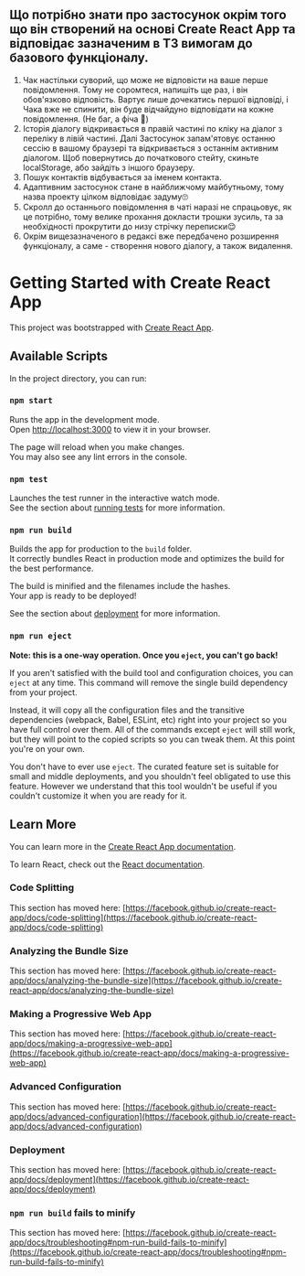 ## Що потрібно знати про застосунок окрім того що він створений на основі Create React App та відповідає зазначеним в ТЗ вимогам до базового функціоналу.

1. Чак настільки суворий, що може не відповісти на ваше перше повідомлення. Тому
   не соромтеся, напишіть ще раз, і він обов'язково відповість. Вартує лише
   дочекатись першої відповіді, і Чака вже не спинити, він буде відчайдуно
   відповідати на кожне повідомлення. (Не баг, а фіча 🧐)
2. Історія діалогу відкривається в правій частині по кліку на діалог з переліку
   в лівій частині. Далі Застосунок запам'ятовує останню сессію в вашому
   браузері та відкривається з останнім активним діалогом. Щоб повернутись до
   початкового стейту, скиньте localStorage, або зайдіть з іншого браузеру.
3. Пошук контактів відбувається за іменем контакта.
4. Адаптивним застосунок стане в найближчому майбутньому, тому назва проекту
   цілком відповідає задуму🙄
5. Скролл до останнього повідомлення в чаті наразі не спрацьовує, як це
   потрібно, тому велике прохання докласти трошки зусиль, та за необхідності
   прокрутити до низу стрічку переписки😌
6. Окрім вищезазначеного в редаксі вже передбачено розширення функціоналу, а
   саме - створення нового діалогу, а також видалення.

# Getting Started with Create React App

This project was bootstrapped with
[Create React App](https://github.com/facebook/create-react-app).

## Available Scripts

In the project directory, you can run:

### `npm start`

Runs the app in the development mode.\
Open [http://localhost:3000](http://localhost:3000) to view it in your browser.

The page will reload when you make changes.\
You may also see any lint errors in the console.

### `npm test`

Launches the test runner in the interactive watch mode.\
See the section about [running tests](https://facebook.github.io/create-react-app/docs/running-tests)
for more information.

### `npm run build`

Builds the app for production to the `build` folder.\
It correctly bundles React in production mode and optimizes the build for the best
performance.

The build is minified and the filenames include the hashes.\
Your app is ready to be deployed!

See the section about
[deployment](https://facebook.github.io/create-react-app/docs/deployment) for
more information.

### `npm run eject`

**Note: this is a one-way operation. Once you `eject`, you can't go back!**

If you aren't satisfied with the build tool and configuration choices, you can
`eject` at any time. This command will remove the single build dependency from
your project.

Instead, it will copy all the configuration files and the transitive
dependencies (webpack, Babel, ESLint, etc) right into your project so you have
full control over them. All of the commands except `eject` will still work, but
they will point to the copied scripts so you can tweak them. At this point
you're on your own.

You don't have to ever use `eject`. The curated feature set is suitable for
small and middle deployments, and you shouldn't feel obligated to use this
feature. However we understand that this tool wouldn't be useful if you couldn't
customize it when you are ready for it.

## Learn More

You can learn more in the
[Create React App documentation](https://facebook.github.io/create-react-app/docs/getting-started).

To learn React, check out the [React documentation](https://reactjs.org/).

### Code Splitting

This section has moved here:
[https://facebook.github.io/create-react-app/docs/code-splitting](https://facebook.github.io/create-react-app/docs/code-splitting)

### Analyzing the Bundle Size

This section has moved here:
[https://facebook.github.io/create-react-app/docs/analyzing-the-bundle-size](https://facebook.github.io/create-react-app/docs/analyzing-the-bundle-size)

### Making a Progressive Web App

This section has moved here:
[https://facebook.github.io/create-react-app/docs/making-a-progressive-web-app](https://facebook.github.io/create-react-app/docs/making-a-progressive-web-app)

### Advanced Configuration

This section has moved here:
[https://facebook.github.io/create-react-app/docs/advanced-configuration](https://facebook.github.io/create-react-app/docs/advanced-configuration)

### Deployment

This section has moved here:
[https://facebook.github.io/create-react-app/docs/deployment](https://facebook.github.io/create-react-app/docs/deployment)

### `npm run build` fails to minify

This section has moved here:
[https://facebook.github.io/create-react-app/docs/troubleshooting#npm-run-build-fails-to-minify](https://facebook.github.io/create-react-app/docs/troubleshooting#npm-run-build-fails-to-minify)
